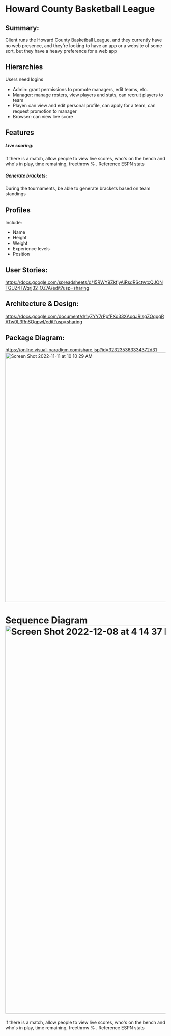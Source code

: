 # Howard County Basketball League

## Summary:

Client runs the Howard County Basketball League, and they currently have no web presence, and they're looking to have an app or a website of some sort, but they have a heavy preference for a web app

## Hierarchies
Users need logins
- Admin: grant permissions to promote managers, edit teams, etc.
- Manager: manage rosters, view players and stats, can recruit players to team
- Player: can view and edit personal profile, can apply for a team, can request promotion to manager 
- Browser: can view live score

## Features
##### **Live scoring**:
if there is a match, allow people to view live scores, who's on the bench and who's in play, time remaining, freethrow % . Reference ESPN stats

##### **Generate brackets**:
During the tournaments, be able to generate brackets based on team standings

## **Profiles**
Include:
- Name
- Height
- Weight
- Experience levels
- Position


## User Stories:
https://docs.google.com/spreadsheets/d/15RWY9ZkfjyAiRsdRSctwtcQJONTGUZrHWqrj32_OZ7A/edit?usp=sharing

## Architecture & Design:
https://docs.google.com/document/d/1yZYY7rPpfFXo33XAoqJRIsgZOqpgRATw0L3Rn8OqpwI/edit?usp=sharing

## Package Diagram:
https://online.visual-paradigm.com/share.jsp?id=323235363334372d31<img width="780" alt="Screen Shot 2022-11-11 at 10 10 29 AM" src="https://user-images.githubusercontent.com/55000580/201368709-db21dbc6-884c-43f9-abda-040c1a9e0306.png">

# Sequence Diagram<img width="1214" alt="Screen Shot 2022-12-08 at 4 14 37 PM" src="https://user-images.githubusercontent.com/55000580/206568919-dc2a13b5-51fa-496a-9205-11a9bb18b952.png">


if there is a match, allow people to view live scores, who's on the bench and who's in play, time remaining, freethrow % . Reference ESPN stats
